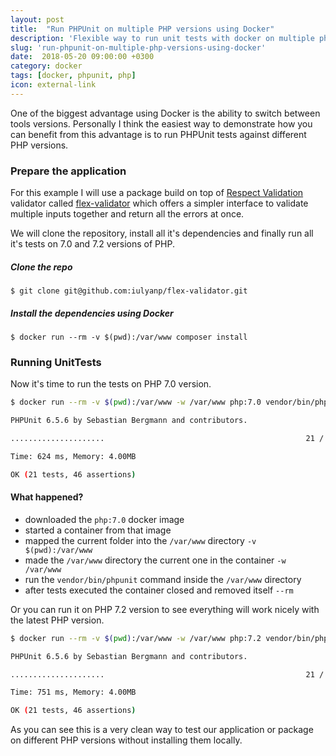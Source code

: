 ```yaml
---
layout: post
title:  "Run PHPUnit on multiple PHP versions using Docker"
description: 'Flexible way to run unit tests with docker on multiple php versions'
slug: 'run-phpunit-on-multiple-php-versions-using-docker'
date:  2018-05-20 09:00:00 +0300
category: docker
tags: [docker, phpunit, php]
icon: external-link
---
```


One of the biggest advantage using Docker is the ability to switch between tools versions. Personally I think the 
easiest way to demonstrate how you can benefit from this advantage is to run PHPUnit tests against different PHP 
versions.

### Prepare the application

For this example I will use a package build on top of [Respect Validation](https://github.com/Respect/Validation) 
validator called [flex-validator](git@github.com:iulyanp/flex-validator.git) which offers a simpler interface to 
validate multiple inputs together and return all the errors at once.

We will clone the repository, install all it's dependencies and finally run all it's tests on 7.0 and 7.2 versions of
PHP. 

##### Clone the repo

```
$ git clone git@github.com:iulyanp/flex-validator.git
```

##### Install the dependencies using Docker

```
$ docker run --rm -v $(pwd):/var/www composer install
```

### Running UnitTests

Now it's time to run the tests on PHP 7.0 version. 

```bash
$ docker run --rm -v $(pwd):/var/www -w /var/www php:7.0 vendor/bin/phpunit

PHPUnit 6.5.6 by Sebastian Bergmann and contributors.

.....................                                             21 / 21 (100%)

Time: 624 ms, Memory: 4.00MB

OK (21 tests, 46 assertions)
```

#### What happened?

- downloaded the `php:7.0` docker image
- started a container from that image
- mapped the current folder into the `/var/www` directory `-v $(pwd):/var/www`
- made the `/var/www` directory the current one in the container `-w /var/www`
- run the `vendor/bin/phpunit` command inside the `/var/www` directory
- after tests executed the container closed and removed itself `--rm`

Or you can run it on PHP 7.2 version to see everything will work nicely with the latest PHP version.

```bash
$ docker run --rm -v $(pwd):/var/www -w /var/www php:7.2 vendor/bin/phpunit

PHPUnit 6.5.6 by Sebastian Bergmann and contributors.

.....................                                             21 / 21 (100%)

Time: 751 ms, Memory: 4.00MB

OK (21 tests, 46 assertions)
```

As you can see this is a very clean way to test our application or package on different PHP versions without installing 
them locally.
